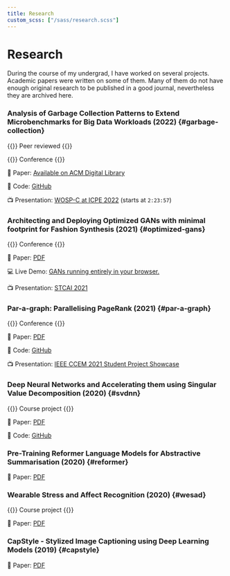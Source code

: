 ```yaml
---
title: Research
custom_scss: ["/sass/research.scss"]
---
```

# Research

During the course of my undergrad, I have worked on several projects. Academic papers were written on some of them. Many of them do not have enough original research to be published in a good journal, nevertheless they are archived here.

### Analysis of Garbage Collection Patterns to Extend Microbenchmarks for Big Data Workloads (2022) {#garbage-collection}

{{<smalltag>}}
Peer reviewed
{{</smalltag>}}

{{<smalltag>}}
Conference
{{</smalltag>}}

📜 Paper: [Available on ACM Digital Library](https://dl.acm.org/doi/10.1145/3491204.3527473)

💾 Code: [GitHub](https://github.com/metonymic-smokey/JavaGC)

📺 Presentation: [WOSP-C at ICPE 2022](https://youtu.be/qLKYqfniUII?t=8637) (starts at `2:23:57`)

### Architecting and Deploying Optimized GANs with minimal footprint for Fashion Synthesis (2021) {#optimized-gans}

{{<smalltag>}}
Conference
{{</smalltag>}}

📜 Paper: [PDF](/papers/optimized-gans.pdf)

💻 Live Demo: [GANs running entirely in your browser.](https://fashion.samyak.me/)

📺 Presentation: [STCAI 2021](https://youtu.be/mHeglPANT7c?t=73)

### Par-a-graph: Parallelising PageRank (2021) {#par-a-graph}

{{<smalltag>}}
Conference
{{</smalltag>}}

📜 Paper: [PDF](/papers/par-a-graph.pdf)

💾 Code: [GitHub](https://github.com/metonymic-smokey/par-a-graph)

📺 Presentation: [IEEE CCEM 2021 Student Project Showcase](https://youtu.be/Xl2a8j3zats)

### Deep Neural Networks and Accelerating them using Singular Value Decomposition (2020) {#svdnn}

{{<smalltag>}}
Course project
{{</smalltag>}}

📜 Paper: [PDF](/papers/svdnn.pdf)

💾 Code: [GitHub](https://github.com/Samyak2/SVDNN.jl)

### Pre-Training Reformer Language Models for Abstractive Summarisation (2020) {#reformer}

📜 Paper: [PDF](/papers/reformer.pdf)

### Wearable Stress and Affect Recognition (2020) {#wesad}

{{<smalltag>}}
Course project
{{</smalltag>}}

📜 Paper: [PDF](/papers/wesad.pdf)

### CapStyle - Stylized Image Captioning using Deep Learning Models (2019) {#capstyle}

📜 Paper: [PDF](/papers/capstyle.pdf)
